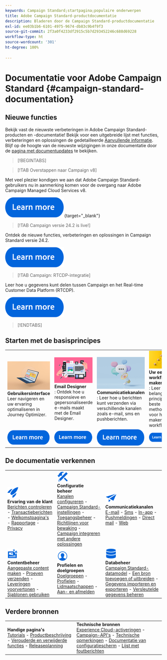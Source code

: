 ```yaml
---
keywords: Campaign Standard;startpagina;populaire onderwerpen
title: Adobe Campaign Standard-productdocumentatie
description: Bladeren door de Campaign Standard-productdocumentatie
exl-id: ee03b1b6-6101-4975-9674-db83c9b4f9f3
source-git-commit: 2f3a0f4233df2915c5b7d293452246c688d69228
workflow-type: ht
source-wordcount: '301'
ht-degree: 100%

---
```


# Documentatie voor Adobe Campaign Standard {#campaign-standard-documentation}

## Nieuwe functies

Bekijk vast de nieuwste verbeteringen in Adobe Campaign Standard-producten en -documentatie! Bekijk voor een uitgebreide lijst met functies, verbeteringen en oplossingen de gedetailleerde [Aanvullende informatie](rn/using/release-notes.md). Blijf op de hoogte van de nieuwste wijzigingen in onze documentatie door de [pagina met documentupdates](rn/using/documentation-updates.md) te bekijken.

>[!BEGINTABS]

>[!TAB Overstappen naar Campaign v8]

Met veel plezier kondigen we aan dat Adobe Campaign Standard-gebruikers nu in aanmerking komen voor de overgang naar Adobe Campaign Managed Cloud Services v8.

[![afbeelding](assets/do-not-localize/learn-more-button.svg)](https://experienceleague.adobe.com/nl/docs/campaign-web/acs-to-ac/home){target="_blank"}

>[!TAB Campaign versie 24.2 is live!]

Ontdek de nieuwe functies, verbeteringen en oplossingen in Campaign Standard versie 24.2.

[![afbeelding](assets/do-not-localize/learn-more-button.svg)](rn/using/release-notes.md)

>[!TAB Campaign: RTCDP-integratie]

Leer hoe u gegevens kunt delen tussen Campaign en het Real-time Customer Data Platform (RTCDP).

[![afbeelding](assets/do-not-localize/learn-more-button.svg)](integrating/using/get-started-sources-destinations.md)

>[!ENDTABS]

## Starten met de basisprincipes

<table style="table-layout:fixed">
  <tr style="border: 0;">
    <td>
    <a href="start/using/about-the-interface.md"><img src="assets/do-not-localize/start-interface.jpeg"></a>
    <div><strong>Gebruikersinterface</strong><br/>Leer navigeren en uw ervaring optimaliseren in Journey Optimizer.</div>
    </td>
    <td>
    <a href="designing/using/designing-content-in-adobe-campaign.md"><img src="assets/do-not-localize/start-designer.png"></a>
    <div><strong>Email Designer</strong><br/>: Ontdek hoe u responsieve en gepersonaliseerde e-mails maakt met de Email Designer.</div>
    </td>
    <td>
    <a href="channels/using/get-started-communication-channels.md"><img src="assets/do-not-localize/start-deliveries.jpeg"></a>
    <div><strong>Communicatiekanalen</strong><br/>: Leer hoe u berichten kunt verzenden via verschillende kanalen zoals e-mail, sms en pushberichten.
    </td>
    <td>
    <a href="automating/using/building-a-workflow.md"><img src="assets/do-not-localize/start-workflows.jpeg"></a>
    <div><strong>Uw eerste workflow maken</strong><br/>: Leer de belangrijkste principes en beste methoden voor het maken van workflows.</div>
    </td>
  </tr>
  <tr style="border: 0;">
    <td align="center"><a href="start/using/about-the-interface.md"><img src="assets/do-not-localize/learn-more-button.svg"></a></td>
    <td align="center"><a href="designing/using/designing-content-in-adobe-campaign.md"><img src="assets/do-not-localize/learn-more-button.svg"></a></td>
    <td align="center"><a href="channels/using/get-started-communication-channels.md"><img src="assets/do-not-localize/learn-more-button.svg"></a></td>
    <td align="center"><a href="automating/using/building-a-workflow.md"><img src="assets/do-not-localize/learn-more-button.svg"></a></td>
    </tr>
</table>

## De documentatie verkennen

<table style="table-layout:auto">
  <tr style="border: 0;">
    <td>
      <img src="assets/do-not-localize/icon-quick-start.svg" width="35px"><br/>
      <strong>Ervaring van de klant</strong><br/><a href="sending/using/track-and-monitor.md">Berichten controleren</a> - <a href="channels/using/getting-started-with-transactional-msg.md">Transactieberichten</a> - <a href="channels/using/getting-started-with-landing-pages.md">Welkomstpagina's</a> - <a href="reporting/using/about-dynamic-reports.md">Rapportage</a> - <a href="start/using/privacy-management.md">Privacy</a>
    </td>
    <td>
      <img src="assets/do-not-localize/icon-configure.svg" width="35px"><br/>
      <strong>Configuratie<br/>beheer</strong><br/><a href="administration/using/about-channel-configuration.md">Kanalen configureren</a> - <a href="administration/using/about-campaign-standard-settings.md">Campaign Standard-instellingen</a>  - <a href="administration/using/about-access-management.md">Toegangsbeheer</a> - <a href="administration/using/monitoring-guidelines.md">Richtlijnen voor bewaking</a> - <a href="integrating/using/get-started-campaign-integrations.md">Campaign integreren met andere oplossingen</a>
    </td>
    <td>
      <img src="assets/do-not-localize/icon-campaign.svg" width="35px"><br/>
      <strong>Communicatiekanalen</strong><br/><a href="channels/using/about-emails.md">E-mail</a> - <a href="channels/using/about-sms-messages.md">Sms</a> - <a href="channels/using/about-in-app-messaging.md">In-app</a> - <a href="channels/using/about-push-notifications.md">Pushmeldingen</a> - <a href="channels/using/about-direct-mail.md">Direct mail</a> - <a href="channels/using/about-direct-mail.md">Web</a>
    </td>
  </tr>
  <tr style="border: 0;">
    <td>
      <img src="assets/do-not-localize/icon-content.svg" width="35px"><br/>
      <strong>Contentbeheer</strong><br/><a href="sending/using/design-and-personalize.md">Aangepaste content maken</a> - <a href="sending/using/sending-proofs.md">Proeven verzenden</a> - <a href="sending/using/previewing-messages.md">Leveringen voorvertonen</a> - <a href="sending/using/use-templates.md">Sjablonen gebruiken</a>
    </td>
    <td>
      <img src="assets/do-not-localize/icon_profile-audience.svg" width="35px"><br/>
      <strong>Profielen en doelgroepen</strong><br/><a href="audiences/using/about-audiences.md">Doelgroepen</a> - <a href="audiences/using/about-profiles.md">Profielen</a> - <a href="audiences/using/about-subscriptions.md">Lidmaatschappen</a> - <a href="audiences/using/about-opt-in-and-opt-out-in-campaign.md">Aan- en afmelden</a>
    </td>
    <td>
      <img src="assets/do-not-localize/icon-data.svg" width="35px"><br/>
      <strong>Databeheer</strong><br/><a href="developing/using/data-model-concepts.md">Campaign Standard-datamodel</a> - <a href="developing/using/key-steps-to-add-a-resource.md">Een bron toevoegen of uitbreiden</a> - <a href="automating/using/about-data-import-and-export.md">Gegevens importeren en exporteren</a> - <a href="automating/using/managing-encrypted-data.md">Versleutelde gegevens beheren</a>
    </td>
  </tr>
</table>

## Verdere bronnen

<table style="table-layout:fixed"><tr style="border: 0;">
<td><strong>Handige pagina's</strong><br/>
<a href="https://experienceleague.adobe.com/docs/campaign-standard-learn/tutorials/overview.html?lang=nl" target="_blank">Tutorials</a> - <a href="https://helpx.adobe.com/nl/legal/product-descriptions/campaign-standard.html" target="_blank">Productbeschrijving</a> - <a href="rn/using/deprecated-features.md">Verouderde en verwijderde functies</a> - <a href="rn/using/release-planning.md">Releaseplanning</a>
</td>
<td><strong>Technische bronnen</strong><br/>
<a href="integrating/using/about-adobe-experience-cloud-triggers.md">Experience Cloud-activeringen</a> - <a href="api/using/get-started-apis.md">Campaign-API's</a> - <a href="https://helpx.adobe.com/nl/campaign/kb/acs-article-list.html" target="blank">Technische opmerkingen</a> - <a href="https://experienceleague.adobe.com/docs/control-panel/using/control-panel-home.html?lang=nl" target="_blank">Documentatie van configuratiescherm</a> - <a href="https://experienceleague.adobe.com/developer/campaign-errors/error_codes.html?lang=nl">Lijst met foutberichten</a>
</td>
</tr></table>